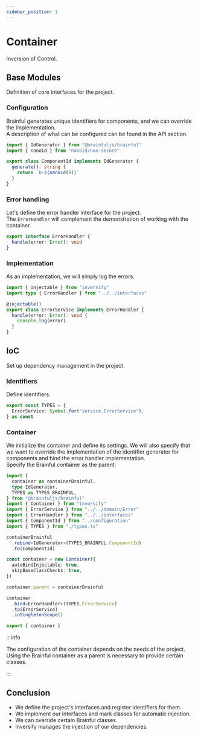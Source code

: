 ```yaml
---
sidebar_position: 1
---
```


# Container

Inversion of Control.

## Base Modules

Definition of core interfaces for the project.

### Configuration

Brainful generates unique identifiers for components, and we can override the implementation.  
A description of what can be configured can be found in the API section.

```ts title="src/app/configuration/ComponentId"
import { IdGenerator } from "@brainfuljs/brainful"
import { nanoid } from "nanoid/non-secure"

export class ComponentId implements IdGenerator {
  generate(): string {
    return `b-${nanoid(8)}`
  }
}
```

### Error handling

Let's define the error handler interface for the project.  
The `ErrorHandler` will complement the demonstration of working with the container.

```ts title="src/interfaces"
export interface ErrorHandler {
  handle(error: Error): void
}
```

### Implementation

As an implementation, we will simply log the errors.

```ts title="src/domain/Error"
import { injectable } from "inversify"
import type { ErrorHandler } from "../../interfaces"

@injectable()
export class ErrorService implements ErrorHandler {
  handle(error: Error): void {
    console.log(error)
  }
}
```

## IoC

Set up dependency management in the project.

### Identifiers

Define identifiers.

```ts title="src/app/compositionRoot/types.ts"
export const TYPES = {
  ErrorService: Symbol.for("service.ErrorService"),
} as const
```

### Container

We initialize the container and define its settings.
We will also specify that we want to override the implementation of the identifier generator for components and bind the error handler implementation.  
Specify the Brainful container as the parent.

```ts title="src/app/compositionRoot/container.ts"
import {
  container as containerBrainful,
  type IdGenerator,
  TYPES as TYPES_BRAINFUL,
} from "@brainfuljs/brainful"
import { Container } from "inversify"
import { ErrorService } from "../../domain/Error"
import { ErrorHandler } from "../../interfaces"
import { ComponentId } from "../configuration"
import { TYPES } from "./types.ts"

containerBrainful
  .rebind<IdGenerator>(TYPES_BRAINFUL.ComponentId)
  .to(ComponentId)

const container = new Container({
  autoBindInjectable: true,
  skipBaseClassChecks: true,
})

container.parent = containerBrainful

container
  .bind<ErrorHandler>(TYPES.ErrorService)
  .to(ErrorService)
  .inSingletonScope()

export { container }
```

:::info

The configuration of the container depends on the needs of the project.  
Using the Brainful container as a parent is necessary to provide certain classes.

:::

## Conclusion

- We define the project's interfaces and register identifiers for them.
- We implement our interfaces and mark classes for automatic injection.
- We can override certain Brainful classes.
- Inversify manages the injection of our dependencies.

